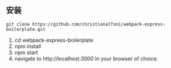 ## 安装
`git clone https://github.com/christianalfoni/webpack-express-boilerplate.git`

1. cd webpack-express-boilerplate
2. npm install
3. npm start
4. navigate to http://localhost:3000 in your browser of choice.
